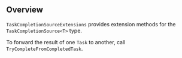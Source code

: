 ## Overview

`TaskCompletionSourceExtensions` provides extension methods for the `TaskCompletionSource<T>` type.

To forward the result of one `Task` to another, call `TryCompleteFromCompletedTask`.
